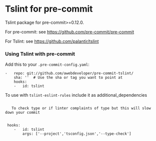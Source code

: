 Tslint for pre-commit
========================

Tslint package for pre-commit>=0.12.0.

For pre-commit: see https://github.com/pre-commit/pre-commit

For Tslint: see https://github.com/palantir/tslint


### Using Tslint with pre-commit

Add this to your `.pre-commit-config.yaml`:

    -   repo: git://github.com/awebdeveloper/pre-commit-tslint/
        sha: ''  # Use the sha or tag you want to point at
        hooks:
        -   id: tslint
        
        
   To use with ```tslint-eslint-rules``` include it as additional_dependencies
```

   To check type or if linter complaints of type but this will slow down your commit
   
``` 
     hooks:
        -   id: tslint
            args: ['--project','tsconfig.json','--type-check']
```

        
   
